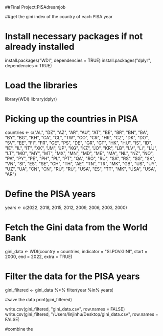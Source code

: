 ##Final Project:PISAdreamjob

##get the gini index of the country of each PISA year

# Install necessary packages if not already installed
install.packages("WDI", dependencies = TRUE)
install.packages("dplyr", dependencies = TRUE)

# Load the libraries
library(WDI)
library(dplyr)

# Picking up the countries in PISA
countries <- c("AL", "DZ", "AZ", "AR", "AU", "AT", "BE", "BR", "BN", "BA", 
               "BY", "BG", "KH", "CA", "CL", "TW", "CO", "CR", "HR", "CZ", 
               "DK", "DO", "SV", "EE", "FI", "FR", "GE", "PS", "DE", "GR", 
               "GT", "HK", "HU", "IS", "ID", "IE", "IL", "IT", "XK", "JM", 
               "JP", "KG", "KZ", "JO", "KR", "LB", "LV", "LI", "LU", "LT", 
               "MO", "MY", "MT", "MX", "MN", "MD", "ME", "MA", "NL", "NZ", 
               "NO", "PA", "PY", "PE", "PH", "PL", "PT", "QA", "RO", "RU", 
               "SA", "RS", "SG", "SK", "VN", "SI", "ES", "SE", "CH", "TH", 
               "AE", "TN", "TR", "MK", "GB", "US", "UY", "UZ", "UA", 
               "CN", "CN", "RU", "RU", "USA", "ES", "TT", "MK", "USA", "USA", "AR")

# Define the PISA years
years <- c(2022, 2018, 2015, 2012, 2009, 2006, 2003, 2000)

# Fetch the Gini data from the World Bank
gini_data <- WDI(country = countries, indicator = "SI.POV.GINI", start = 2000, end = 2022, extra = TRUE)

# Filter the data for the PISA years
gini_filtered <- gini_data %>% 
  filter(year %in% years)

#save the data
print(gini_filtered)

write.csv(gini_filtered, "gini_data.csv", row.names = FALSE)
write.csv(gini_filtered, "/Users/linjinhu/Desktop/gini_data.csv", row.names = FALSE)

#combine the 